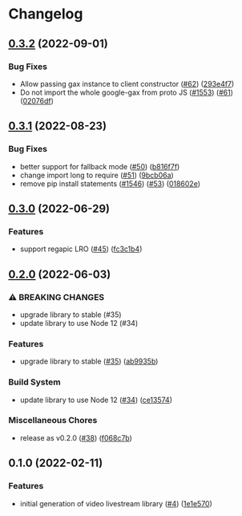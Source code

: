 # Changelog

## [0.3.2](https://github.com/googleapis/nodejs-video-live-stream/compare/v0.3.1...v0.3.2) (2022-09-01)


### Bug Fixes

* Allow passing gax instance to client constructor ([#62](https://github.com/googleapis/nodejs-video-live-stream/issues/62)) ([293e4f7](https://github.com/googleapis/nodejs-video-live-stream/commit/293e4f737d59273d11b2fb53a5c953363a3a6f0c))
* Do not import the whole google-gax from proto JS ([#1553](https://github.com/googleapis/nodejs-video-live-stream/issues/1553)) ([#61](https://github.com/googleapis/nodejs-video-live-stream/issues/61)) ([02076df](https://github.com/googleapis/nodejs-video-live-stream/commit/02076dfd0649ebd504cbda86ac58a63fc9f2da5f))

## [0.3.1](https://github.com/googleapis/nodejs-video-live-stream/compare/v0.3.0...v0.3.1) (2022-08-23)


### Bug Fixes

* better support for fallback mode ([#50](https://github.com/googleapis/nodejs-video-live-stream/issues/50)) ([b816f7f](https://github.com/googleapis/nodejs-video-live-stream/commit/b816f7f2b9898e78c504d30a5d83ae5701174346))
* change import long to require ([#51](https://github.com/googleapis/nodejs-video-live-stream/issues/51)) ([9bcb06a](https://github.com/googleapis/nodejs-video-live-stream/commit/9bcb06af177b5d49f3d731183e1ee077874fd0db))
* remove pip install statements ([#1546](https://github.com/googleapis/nodejs-video-live-stream/issues/1546)) ([#53](https://github.com/googleapis/nodejs-video-live-stream/issues/53)) ([018602e](https://github.com/googleapis/nodejs-video-live-stream/commit/018602e7994dc37ba8b08df2547a3048ac0a493c))

## [0.3.0](https://github.com/googleapis/nodejs-video-live-stream/compare/v0.2.0...v0.3.0) (2022-06-29)


### Features

* support regapic LRO ([#45](https://github.com/googleapis/nodejs-video-live-stream/issues/45)) ([fc3c1b4](https://github.com/googleapis/nodejs-video-live-stream/commit/fc3c1b426407d6ff8b825483c0ab892e25a28d09))

## [0.2.0](https://github.com/googleapis/nodejs-video-live-stream/compare/v0.1.0...v0.2.0) (2022-06-03)


### ⚠ BREAKING CHANGES

* upgrade library to stable (#35)
* update library to use Node 12 (#34)

### Features

* upgrade library to stable ([#35](https://github.com/googleapis/nodejs-video-live-stream/issues/35)) ([ab9935b](https://github.com/googleapis/nodejs-video-live-stream/commit/ab9935b560bda6a047dbfa64cc7357e5647c272e))


### Build System

* update library to use Node 12 ([#34](https://github.com/googleapis/nodejs-video-live-stream/issues/34)) ([ce13574](https://github.com/googleapis/nodejs-video-live-stream/commit/ce13574050cc1cf510275737cf351660a2495f6b))


### Miscellaneous Chores

* release as v0.2.0 ([#38](https://github.com/googleapis/nodejs-video-live-stream/issues/38)) ([f068c7b](https://github.com/googleapis/nodejs-video-live-stream/commit/f068c7bdee9b877b53230df7a64b1d4ea30da8a1))

## 0.1.0 (2022-02-11)


### Features

* initial generation of video livestream library ([#4](https://github.com/googleapis/nodejs-video-live-stream/issues/4)) ([1e1e570](https://github.com/googleapis/nodejs-video-live-stream/commit/1e1e570cf9e8a11458c35b9e2b6b5ecde6a140a3))
